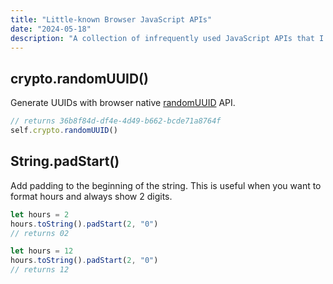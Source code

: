 ```yaml
---
title: "Little-known Browser JavaScript APIs"
date: "2024-05-18"
description: "A collection of infrequently used JavaScript APIs that I've stumbled upon."
---
```


## crypto.randomUUID()

Generate UUIDs with browser native [randomUUID](https://developer.mozilla.org/en-US/docs/Web/API/Crypto/randomUUID) API.

```js
// returns 36b8f84d-df4e-4d49-b662-bcde71a8764f
self.crypto.randomUUID()
```

## String.padStart()

Add padding to the beginning of the string. This is useful when you want to format hours and always show 2 digits.

```js
let hours = 2
hours.toString().padStart(2, "0")
// returns 02

let hours = 12
hours.toString().padStart(2, "0")
// returns 12
```
